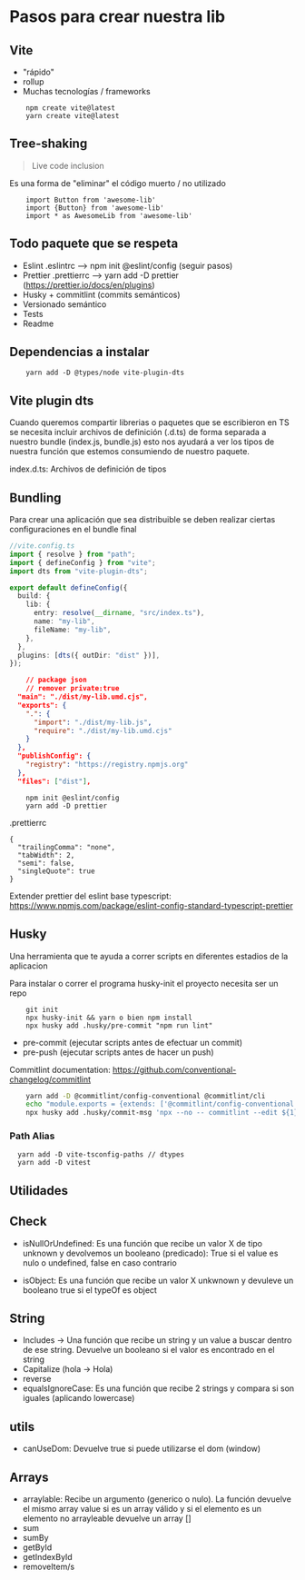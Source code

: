 # Pasos para crear nuestra lib

## Vite

- "rápido"
- rollup 
- Muchas tecnologías / frameworks

```
    npm create vite@latest
    yarn create vite@latest
```

## Tree-shaking

> Live code inclusion

Es una forma de "eliminar" el código muerto / no utilizado

```
    import Button from 'awesome-lib'
    import {Button} from 'awesome-lib'
    import * as AwesomeLib from 'awesome-lib'    
```


## Todo paquete que se respeta
- Eslint .eslintrc --> npm init @eslint/config (seguir pasos)
- Prettier .prettierrc --> yarn add -D prettier (https://prettier.io/docs/en/plugins)
- Husky + commitlint (commits semánticos) 
- Versionado semántico
- Tests
- Readme

## Dependencias a instalar
```
    yarn add -D @types/node vite-plugin-dts
```

## Vite plugin dts

Cuando queremos compartir librerias o paquetes que se escribieron en TS se necesita incluir archivos de definición
(.d.ts) de forma separada a nuestro bundle (index.js, bundle.js) esto nos ayudará a ver los tipos de nuestra función que estemos consumiendo de nuestro paquete.

index.d.ts: Archivos de definición de tipos

## Bundling

Para crear una aplicación que sea distribuible se deben realizar ciertas configuraciones en el bundle final


```typescript
//vite.config.ts
import { resolve } from "path";
import { defineConfig } from "vite";
import dts from "vite-plugin-dts";

export default defineConfig({
  build: {
    lib: {
      entry: resolve(__dirname, "src/index.ts"),
      name: "my-lib",
      fileName: "my-lib",
    },
  },
  plugins: [dts({ outDir: "dist" })],
});
```

```json
    // package json
    // remover private:true
  "main": "./dist/my-lib.umd.cjs",
  "exports": {
    ".": {
      "import": "./dist/my-lib.js",
      "require": "./dist/my-lib.umd.cjs"
    }
  },
  "publishConfig": {
    "registry": "https://registry.npmjs.org"
  },
  "files": ["dist"],
```


```
    npm init @eslint/config
    yarn add -D prettier
```

.prettierrc
```
{
  "trailingComma": "none",
  "tabWidth": 2,
  "semi": false,
  "singleQuote": true
}

```

Extender prettier del eslint base typescript: 
https://www.npmjs.com/package/eslint-config-standard-typescript-prettier

## Husky

Una herramienta que te ayuda a correr scripts en diferentes estadios de la aplicacion

Para instalar o correr el programa husky-init el proyecto necesita ser un repo
``` 
    git init
    npx husky-init && yarn o bien npm install
    npx husky add .husky/pre-commit "npm run lint"
```

- pre-commit (ejecutar scripts antes de efectuar un commit)
- pre-push (ejecutar scripts antes de hacer un push)

Commitlint documentation:
https://github.com/conventional-changelog/commitlint

```bash
    yarn add -D @commitlint/config-conventional @commitlint/cli
    echo "module.exports = {extends: ['@commitlint/config-conventional']}" > commitlint.config.cjs
    npx husky add .husky/commit-msg 'npx --no -- commitlint --edit ${1}'
```

### Path Alias

``` 
  yarn add -D vite-tsconfig-paths // dtypes
  yarn add -D vitest
```

## Utilidades

## Check

- isNullOrUndefined: Es una función que recibe un valor X de tipo unknown y devolvemos un booleano (predicado): True si el value es nulo o undefined, false en caso contrario
  
- isObject: Es una función que recibe un valor X unkwnown y devuleve un booleano true si el typeOf es object

## String

- Includes -> Una función que recibe un string y un value a buscar dentro de ese string. Devuelve un booleano si el valor es encontrado en el string
- Capitalize (hola -> Hola) 
- reverse
- equalsIgnoreCase: Es una función que recibe 2 strings y compara si son iguales (aplicando lowercase)

## utils
- canUseDom: Devuelve true si puede utilizarse el dom (window)

## Arrays
- arraylable: Recibe un argumento (generico o nulo). La función devuelve el mismo array value si es un array válido y si el elemento es un elemento no arrayleable devuelve un array []
- sum
- sumBy
- getById 
- getIndexById
- removeItem/s
